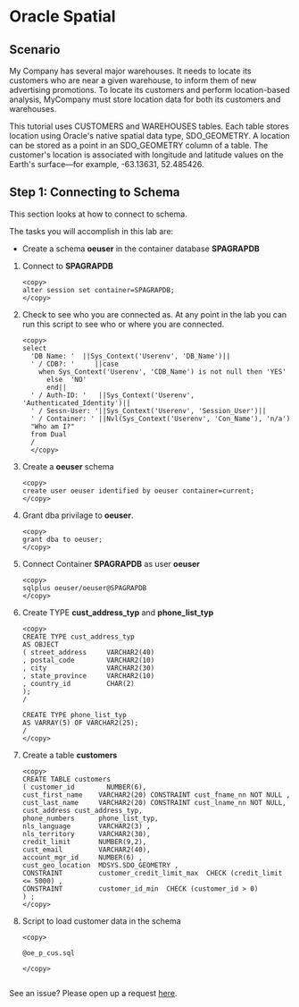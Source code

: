 
# Oracle Spatial  

## Scenario

My Company has several major warehouses. It needs to locate its customers who are near a given warehouse, to inform them of new advertising promotions. To locate its customers and perform location-based analysis, MyCompany must store location data for both its customers and warehouses. 

This tutorial uses CUSTOMERS and WAREHOUSES tables. 
Each table stores location using Oracle's native spatial data type, SDO_GEOMETRY. A location can be stored as a point in an SDO_GEOMETRY column of a table. The customer's location is associated with longitude and latitude values on the Earth's surface—for example, -63.13631, 52.485426.



## Step 1: Connecting to Schema
This section looks at how to connect to schema.

The tasks you will accomplish in this lab are:
- Create a schema **oeuser** in the container database **SPAGRAPDB**  

1. Connect to **SPAGRAPDB**  

    ````
    <copy>
    alter session set container=SPAGRAPDB;
    </copy>
    ````

2. Check to see who you are connected as. At any point in the lab you can run this script to see who or where you are connected.  

    ````
    <copy>
    select
      'DB Name: '  ||Sys_Context('Userenv', 'DB_Name')||
      ' / CDB?: '     ||case
        when Sys_Context('Userenv', 'CDB_Name') is not null then 'YES'
          else  'NO'
          end||
      ' / Auth-ID: '   ||Sys_Context('Userenv', 'Authenticated_Identity')||
      ' / Sessn-User: '||Sys_Context('Userenv', 'Session_User')||
      ' / Container: ' ||Nvl(Sys_Context('Userenv', 'Con_Name'), 'n/a')
      "Who am I?"
      from Dual
      /
      </copy>
    ````

    

3. Create a **oeuser** schema  

    ````
    <copy>
    create user oeuser identified by oeuser container=current;
    </copy>
    ````
    
4. Grant dba privilage to **oeuser**.  

    ````
    <copy>
    grant dba to oeuser;
    </copy>
    ````
   
5. Connect Container **SPAGRAPDB** as user **oeuser**

    ````
    <copy>
    sqlplus oeuser/oeuser@SPAGRAPDB
    </copy>
    ````
   
6. Create TYPE **cust_address_typ**  and **phone_list_typ**

    ````
    <copy>
    CREATE TYPE cust_address_typ
    AS OBJECT
    ( street_address     VARCHAR2(40)
    , postal_code        VARCHAR2(10)
    , city               VARCHAR2(30)
    , state_province     VARCHAR2(10)
    , country_id         CHAR(2)
    );
    / 

   CREATE TYPE phone_list_typ
    AS VARRAY(5) OF VARCHAR2(25);
    /
   </copy>
   
   ````

7. Create a table **customers**   

    ````
    <copy>
    CREATE TABLE customers
    ( customer_id        NUMBER(6),
    cust_first_name    VARCHAR2(20) CONSTRAINT cust_fname_nn NOT NULL , 
    cust_last_name     VARCHAR2(20) CONSTRAINT cust_lname_nn NOT NULL,
    cust_address cust_address_typ, 
    phone_numbers      phone_list_typ, 
    nls_language       VARCHAR2(3) , 
    nls_territory      VARCHAR2(30), 
    credit_limit       NUMBER(9,2), 
    cust_email         VARCHAR2(40),
    account_mgr_id     NUMBER(6) ,
    cust_geo_location  MDSYS.SDO_GEOMETRY , 
    CONSTRAINT         customer_credit_limit_max  CHECK (credit_limit <= 5000) ,
    CONSTRAINT         customer_id_min  CHECK (customer_id > 0)
    ) ;
    </copy>

    ````

   

8. Script to load customer data in the schema

    ````
    <copy>
    
    @oe_p_cus.sql

    </copy>  


See an issue?  Please open up a request [here](https://github.com/oracle/learning-library/issues).